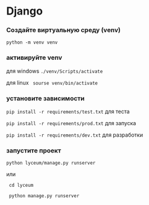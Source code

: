 # Django 
### Создайте виртуальную среду (venv) 
   
``` python -m venv venv ```
### активируйте venv
для windows
``` ./venv/Scripts/activate ```

для linux
``` sourse venv/bin/activate```

### установите зависимости 

``` pip install -r requirements/test.txt ``` для теста

``` pip install -r requirements/prod.txt ``` для запуска

``` pip install -r requirements/dev.txt ``` для разработки

### запустите проект 

``` python lyceum/manage.py runserver ``` 

или 

``` cd lyceum```

``` python manage.py runserver```

